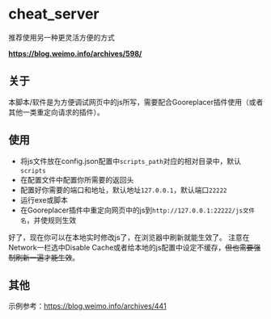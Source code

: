 # cheat_server

推荐使用另一种更灵活方便的方式

**https://blog.weimo.info/archives/598/**

## 关于

本脚本/软件是为方便调试网页中的js所写，需要配合Gooreplacer插件使用（或者其他一类重定向请求的插件）。

## 使用

- 将js文件放在config.json配置中`scripts_path`对应的相对目录中，默认`scripts`
- 在配置文件中配置你所需要的返回头
- 配置好你需要的端口和地址，默认地址`127.0.0.1`，默认端口`22222`
- 运行exe或脚本
- 在Gooreplacer插件中重定向网页中的js到`http://127.0.0.1:22222/js文件名`，并使规则生效

好了，现在你可以在本地实时修改js了，在浏览器中刷新就能生效了。
注意在Network一栏选中Disable Cache或者给本地的js配置中设定不缓存，~~但也需要强制刷新一遍才能生效~~。

## 其他

示例参考：https://blog.weimo.info/archives/441
